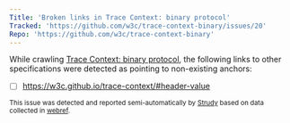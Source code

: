 ```yaml
---
Title: 'Broken links in Trace Context: binary protocol'
Tracked: 'https://github.com/w3c/trace-context-binary/issues/20'
Repo: 'https://github.com/w3c/trace-context-binary'
---
```


While crawling [Trace Context: binary protocol](https://w3c.github.io/trace-context-binary/), the following links to other specifications were detected as pointing to non-existing anchors:
* [ ] https://w3c.github.io/trace-context/#header-value

<sub>This issue was detected and reported semi-automatically by [Strudy](https://github.com/w3c/strudy/) based on data collected in [webref](https://github.com/w3c/webref/).</sub>

